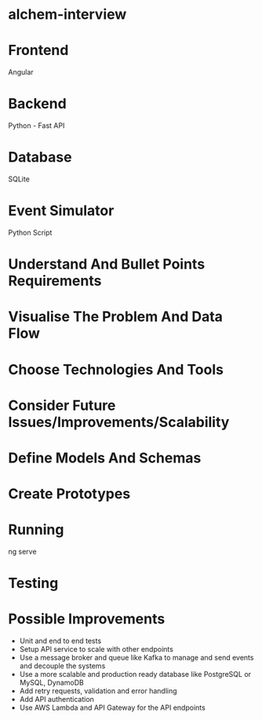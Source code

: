 # alchem-interview

# Frontend
Angular

# Backend
Python - Fast API

# Database
SQLite

# Event Simulator
Python Script

# Understand And Bullet Points Requirements
# Visualise The Problem And Data Flow
# Choose Technologies And Tools
# Consider Future Issues/Improvements/Scalability
# Define Models And Schemas
# Create Prototypes

# Running

ng serve

# Testing

# Possible Improvements
- Unit and end to end tests
- Setup API service to scale with other endpoints
- Use a message broker and queue like Kafka to manage and send events and decouple the systems
- Use a more scalable and production ready database like PostgreSQL or MySQL, DynamoDB
- Add retry requests, validation and error handling
- Add API authentication 
- Use AWS Lambda and API Gateway for the API endpoints